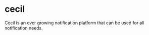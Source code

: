 # cecil
Cecil is an ever growing notification platform that can be used for all notification needs.
